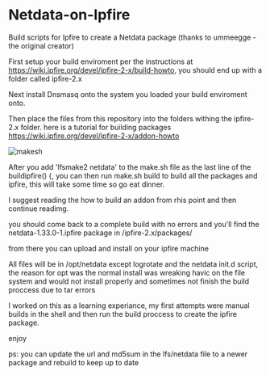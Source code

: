 # Netdata-on-Ipfire
Build scripts for Ipfire to create a Netdata package (thanks to ummeegge - the original creator)


First setup your build enviroment per the instructions at https://wiki.ipfire.org/devel/ipfire-2-x/build-howto, you should end up with a folder called ipfire-2.x

Next install Dnsmasq onto the system you loaded your build enviroment onto.

Then place the files from this repository into the folders withing the ipfire-2.x folder. here is a tutorial for building packages https://wiki.ipfire.org/devel/ipfire-2-x/addon-howto


![makesh](https://user-images.githubusercontent.com/135543/153519689-1e02c1aa-c82e-45ce-994a-9993a288535a.png)


After you add 'lfsmake2 netdata' to the make.sh file as the last line of the buildipfire() {, you can then run make.sh build to build all the packages and ipfire, this will take some time so go eat dinner.

I suggest reading the how to build an addon from rhis point and then continue readimg.

you should come back to a complete build with no errors and you'll find the netdata-1.33.0-1.ipfire package in /ipfire-2.x/packages/

from there you can upload and install on your ipfire machine

All files will be in /opt/netdata except logrotate and the netdata init.d script, the reason for opt was the normal install was wreaking havic on the file system and would not install properly and sometimes not finish the build proccess due to tar errors



I worked on this as a learning experiance, my first attempts were manual builds in the shell and then run the build proccess to create the ipfire package.



enjoy


ps: you can update the url and md5sum in the lfs/netdata file to a newer package and rebuild to keep up to date
